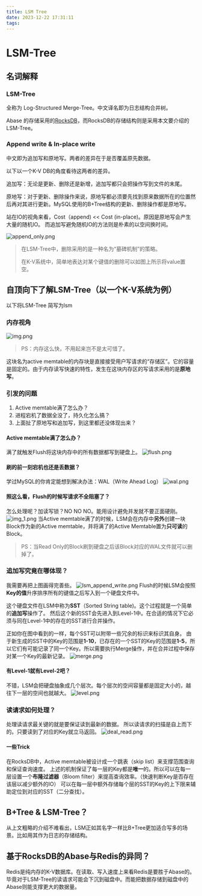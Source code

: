 ```yaml
---
title: LSM Tree
date: 2023-12-22 17:31:11
tags:
---
```

# LSM-Tree
## 名词解释
### LSM-Tree
全称为 Log-Structured Merge-Tree。中文译名即为日志结构合并树。

Abase 的存储采用的[RocksDB](https://rocksdb.org/)，而RocksDB的存储结构则是采用本文要介绍的LSM-Tree。
### Append write & In-place write
中文即为追加写和原地写。两者的差异在于是否覆盖原先数据。

以下以一个K-V DB的角度看待这两者的差异。

追加写：无论是更新、删除还是新增，追加写都只会把操作写到文件的末尾。

原地写：对于更新、删除操作来说，原地写都必须要先找到原来数据所在的位置然后再对其进行更新。MySQL使用的B+Tree结构的更新、删除操作都是原地写。

站在IO的视角来看，Cost（append) <<  Cost (in-place)。原因是原地写会产生大量的随机IO。 而追加写避免随机IO的方法则是朴素的以空间换时间。

![append_only.png](LSM-Tree%2Fappend_only.png)
> 在LSM-Tree中，删除采用的是一种名为“墓碑机制”的策略。
> 
> 在K-V系统中，简单地表达对某个键值的删除可以如图上所示将value置空。
 
## 自顶向下了解LSM-Tree（以一个K-V系统为例）
以下将LSM-Tree 简写为lsm

### 内存视角
![img.png](LSM-Tree%2Fimg.png)
> PS：内存这么快，不用起来岂不是太可惜了。

这块名为active memtable的内存块是直接接受用户写请求的“存储区”。它的容量是固定的。由于内存读写快速的特性，发生在这块内存区的写请求采用的是**原地写**。
### 引发的问题
1. Active memtable满了怎么办？
2. 进程宕机了数据全没了，持久化怎么搞？
3. 上面扯了原地写和追加写，到这里都还没体现出来？

#### Active memtable满了怎么办？
满了就触发Flush将这块内存中的所有数据都写到硬盘上。
   ![flush.png](LSM-Tree%2Fflush.png)
#### 刷的前一刻宕机也还是丢数据？
学过MySQL的你肯定能想到解决办法：WAL（Write Ahead Log）
![wal.png](LSM-Tree%2Fwal.png)
#### 照这么看，Flush的时候写请求不全阻塞了？
怎么处理呢？加读写锁？NO NO NO。能用设计避免并发就不要正面硬刚。
![img_1.png](LSM-Tree%2Fimg_1.png)
当Active memtable满了的时候，LSM会在内存中**另外**创建一块Block作为新的Active memtable，并将满了的Active Memtable置为**只可读**的Block。
>PS：当Read Only的Block刷到硬盘之后该Block对应的WAL文件就可以删掉了。

### 追加写究竟在哪体现？
我需要再把上图画得完善些。
![lsm_append_write.png](LSM-Tree%2Flsm_append_write.png)
Flush的时候LSM会按照**Key的值**升序排序所有的键值之后写入到一个硬盘文件中。

这个硬盘文件在LSM中称为**SST**（Sorted String table)。这个过程就是一个简单的**追加写**操作了。
然后这个新的SST会先进入到Level-1中。在合适的情况下它必须与同在Level-1中的存在的SST进行合并操作。

正如你在图中看到的一样，每个SST可以附带一些冗余的标识来标识其自身。
由于新生成的SST中的Key的范围是**1-10**，已存在的一个SST的Key的范围是**1-5**，所以它们有可能记录了同一个Key。所以需要执行Merge操作，并在合并过程中保存对某一个Key的最新记录。
![merge.png](LSM-Tree%2Fmerge.png)

#### 有Level-1就有Level-2吧？
不错，LSM会把硬盘抽象成几个层次。每个层次的空间容量都是固定大小的，越往下一层的空间也就越大。
![level.png](LSM-Tree%2Flevel.png)
### 读请求如何处理？
处理读请求最关键的就是要保证读到最新的数据。
所以读请求的扫描是自上而下的。只要读到了对应的Key就立马返回。
![deal_read.png](LSM-Tree%2Fdeal_read.png)
#### 一些Trick
在RocksDB中，Active memtable被设计成一个跳表（skip list）来支撑范围查询和保证查询速度。
上述的机制保证了每一层的Key都是**唯一**的。所以可以在每一层设置一个**布隆过滤器**（Bloom filter）来提高查询效率。（快速判断Key是否存在该层以减少额外的IO）
可以在每一层中额外存储每个层的SST的Key的上下限来辅助定位到对应的SST（二分查找）。
## B+Tree & LSM-Tree？
从上文粗略的介绍不难看出，LSM正如其名字一样比B+Tree更加适合写多的场景。比如用其作为日志的存储结构。

## 基于RocksDB的Abase与Redis的异同？
Redis是纯内存的K-V数据库。在读取、写入速度上来看Redis是要胜于Abase的。毕竟对于LSM-Tree的读请求可能会下沉到磁盘中。而能把数据存储到磁盘中的Abase则能支撑更大的数据量。

